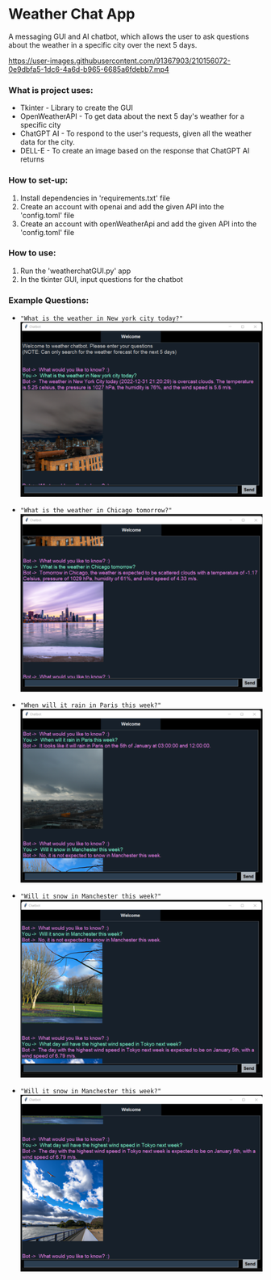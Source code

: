 # Weather Chat App

A messaging GUI and AI chatbot, which allows the user to ask questions about the weather in a specific city over the next 5 days.


https://user-images.githubusercontent.com/91367903/210156072-0e9dbfa5-1dc6-4a6d-b965-6685a6fdebb7.mp4


### What is project uses:
- Tkinter - Library to create the GUI
- OpenWeatherAPI - To get data about the next 5 day's weather for a specific city
- ChatGPT AI - To respond to the user's requests, given all the weather data for the city.
- DELL-E - To create an image based on the response that ChatGPT AI returns


### How to set-up:
1) Install dependencies in 'requirements.txt' file
2) Create an account with openai and add the given API into the 'config.toml' file
3) Create an account with openWeatherApi and add the given API into the 'config.toml' file

### How to use:
1) Run the 'weatherchatGUI.py' app
2) In the tkinter GUI, input questions for the chatbot

### Example Questions:
- `"What is the weather in New york city today?"`
    ![img_1.png](Resources/img_1.png)

  
- `"What is the weather in Chicago tomorrow?"`
    ![img_2.png](Resources/img_2.png)

- `"When will it rain in Paris this week?"`
    ![img_3.png](Resources/img_3.png)


- `"Will it snow in Manchester this week?"`
    ![img_4.png](Resources/img_4.png)


- `"Will it snow in Manchester this week?"`
    ![img_5.png](Resources/img_5.png)


